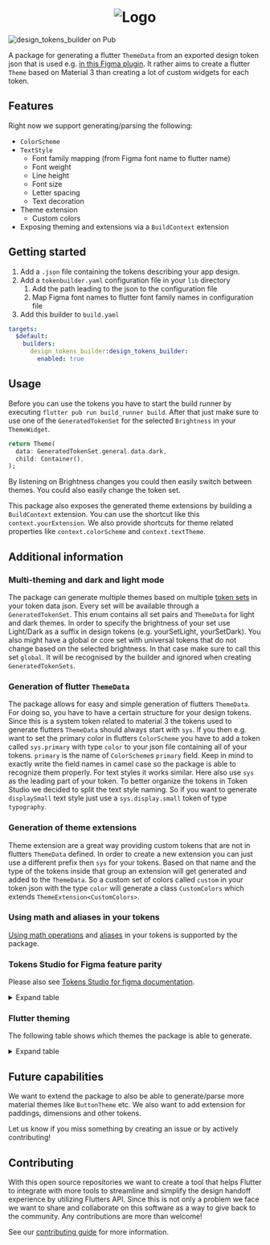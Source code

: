 <h1 align="center">
    <picture>
      <source media="(prefers-color-scheme: dark)" srcset="https://github.com/simpleclub/design_tokens_builder/assets/35028202/6ec91bfa-3124-4430-9ed0-6d616fe5c838">
      <img alt="Logo" src="https://github.com/simpleclub/design_tokens_builder/assets/35028202/0e70832e-78f2-4906-a5b1-940804f2619a">
    </picture>
</h1>

![design_tokens_builder on Pub](https://img.shields.io/pub/v/design_tokens_builder.svg)

A package for generating a flutter `ThemeData` from an exported design token json that is used e.g. [in this Figma plugin](https://tokens.studio/). It rather aims to create a flutter `Theme` 
based on Material 3 than creating a lot of custom widgets for each token.

## Features

Right now we support generating/parsing the following:
- `ColorScheme`
- `TextStyle`
  - Font family mapping (from Figma font name to flutter name)
  - Font weight
  - Line height
  - Font size
  - Letter spacing
  - Text decoration
- Theme extension
  - Custom colors
- Exposing theming and extensions via a `BuildContext` extension

## Getting started

1. Add a `.json` file containing the tokens describing your app design.
2. Add a `tokenbuilder.yaml` configuration file in your `lib` directory
   1. Add the path leading to the json to the configuration file 
   2. Map Figma font names to flutter font family names in configuration file
3. Add this builder to `build.yaml`
```yaml
targets:
  $default:
    builders:
      design_tokens_builder:design_tokens_builder:
        enabled: true
```

## Usage

Before you can use the tokens you have to start the build runner by executing `flutter pub run build_runner build`.
After that just make sure to use one of the `GeneratedTokenSet` for the selected `Brightness` in your `ThemeWidget`.
```dart
return Theme(
  data: GeneratedTokenSet.general.data.dark,
  child: Container(),
);
```
By listening on Brightness changes you could then easily switch between themes. You could also easily change the token set. 

This package also exposes the generated theme extensions by building a `BuildContext` extension. You can use the shortcut like this `context.yourExtension`. We also provide shortcuts for theme related properties like `context.colorScheme` and `context.textTheme`.

## Additional information

### Multi-theming and dark and light mode
The package can generate multiple themes based on multiple [token sets](https://docs.tokens.studio/themes/token-sets) in
your token data json. Every set will be available through a `GeneratedTokenSet`. This enum contains all set pairs and 
`ThemeData` for light and dark themes. In order to specify the brightness of your set use Light/Dark as a suffix in 
design tokens (e.g. yourSetLight, yourSetDark). You also might have a global or core set with universal tokens that do 
not change based on the selected brightness. In that case make sure to call this set `global`. It will be recognised by 
the builder and ignored when creating `GeneratedTokenSets`.

### Generation of flutter `ThemeData`
The package allows for easy and simple generation of flutters `ThemeData`. For doing so, you have to have a certain 
structure for your design tokens. Since this is a system token related to material 3 the tokens used to generate flutters
`ThemeData` should always start with `sys`. If you then e.g. want to set the primary color in flutters `ColorScheme` you
have to add a token called `sys.primary` with type `color` to your json file containing all of your tokens. `primary` is
the name of `ColorScheme`s `primary` field. Keep in mind to exactly write the field names in camel case so the package is
able to recognize them properly. 
For text styles it works similar. Here also use `sys` as the leading part of your token. To better organize the tokens in
Token Studio we decided to split the text style naming. So if you want to generate `displaySmall` text style just use a
`sys.display.small` token of type `typography`.

### Generation of theme extensions
Theme extension are a great way providing custom tokens that are not in flutters `ThemeData` defined. In order to create
a new extension you can just use a different prefix then `sys` for your tokens. Based on that name and the type of the
tokens inside that group an extension will get generated and added to the `ThemeData`. So a custom set of colors called
`custom` in your token json with the type `color` will generate a class `CustomColors` which extends 
`ThemeExtension<CustomColors>`.

### Using math and aliases in your tokens
[Using math operations](https://docs.tokens.studio/tokens/using-math) and [aliases](https://docs.tokens.studio/tokens/aliases) 
in your tokens is supported by the package.

### Tokens Studio for Figma feature parity
Please also see [Tokens Studio for figma documentation](https://docs.tokens.studio/available-tokens/available-tokens).

<details>
    <summary>Expand table</summary>

| Group                   | Parsable | Exposed via Extension |
|-------------------------|----------|-----------------------|
| Sizing                  | ✅        | ❌                     |
| Spacing                 | ❌        | ❌                     |
| Color                   | ✅        | ✅                     |
| Border radius           | ❌        | ❌                     |
| Border width            | ❌        | ❌                     |
| Box shadow              | ❌        | ❌                     |
| Opacity                 | ❌        | ❌                     |
| Font family             | ✅        | ❌                     |
| Font weight             | ✅        | ❌                     |
| Font size               | ✅        | ❌                     |
| Line height             | ✅        | ❌                     |
| Letter spacing          | ✅        | ❌                     |
| Paragraph spacing       | ❌        | ❌                     |
| Text case               | ❌        | ❌                     |
| Text decoration         | ✅        | ❌                     |
| Typography compositions | ✅        | ❌                     |
| Assets                  | ❌        | ❌                     |
| Composition             | ❌        | ❌                     |
| Dimension               | ✅        | ❌                     |
| Border                  | ❌        | ❌                     |

</details>

### Flutter theming
The following table shows which themes the package is able to generate.
<details>
    <summary>Expand table</summary>

| Properties                  | Supported |
|-----------------------------|-----------|
| `colorScheme`               | ✅         |
| `iconTheme`                 | ❌         |
| `textTheme`                 | ✅         |
| `appBarTheme`               | ❌         |
| `badgeTheme`                | ❌         |
| `bannerTheme`               | ❌         |
| `bottomAppBarTheme`         | ❌         |
| `bottomNavigationBarTheme`  | ❌         |
| `bottomSheetTheme`          | ❌         |
| `buttonBarTheme`            | ❌         |
| `buttonTheme`               | ❌         |
| `cardTheme`                 | ❌         |
| `checkboxTheme`             | ❌         |
| `chipTheme`                 | ❌         |
| `dataTableTheme`            | ❌         |
| `datePickerTheme`           | ❌         |
| `dialogTheme`               | ❌         |
| `dividerTheme`              | ❌         |
| `drawerTheme`               | ❌         |
| `dropdownMenuTheme`         | ❌         |
| `elevatedButtonTheme`       | ❌         |
| `expansionTileTheme`        | ❌         |
| `filledButtonTheme`         | ❌         |
| `floatingActionButtonTheme` | ❌         |
| `iconButtonTheme`           | ❌         |
| `listTileTheme`             | ❌         |
| `menuBarTheme`              | ❌         |
| `menuButtonTheme`           | ❌         |
| `menuTheme`                 | ❌         |
| `navigationBarTheme`        | ❌         |
| `navigationDrawerTheme`     | ❌         |
| `navigationRailTheme`       | ❌         |
| `outlinedButtonTheme`       | ❌         |
| `popupMenuTheme`            | ❌         |
| `progressIndicatorTheme`    | ❌         |
| `radioTheme`                | ❌         |
| `searchBarTheme`            | ❌         |
| `searchViewTheme`           | ❌         |
| `segmentedButtonTheme`      | ❌         |
| `sliderTheme`               | ❌         |
| `snackBarTheme`             | ❌         |
| `switchTheme`               | ❌         |
| `tabBarTheme`               | ❌         |
| `textButtonTheme`           | ❌         |
| `textSelectionTheme`        | ❌         |
| `timePickerTheme`           | ❌         |
| `toggleButtonsTheme`        | ❌         |
| `tooltipTheme`              | ❌         |

</details>


## Future capabilities

We want to extend the package to also be able to generate/parse more material themes like `ButtonTheme` etc. We 
also want to add extension for paddings, dimensions and other tokens.

Let us know if you miss something by creating an issue or by actively contributing!

## Contributing

With this open source repositories we want to create a tool that helps Flutter to integrate with more tools to 
streamline and simplify the design handoff experience by utilizing Flutters API. Since this is not only a problem we
face we want to share and collaborate on this software as a way to give back to the
community. Any contributions are more than welcome!

See our [contributing guide](https://github.com/simpleclub/design_tokens_builder/blob/main/CONTRIBUTING.md) for more information.